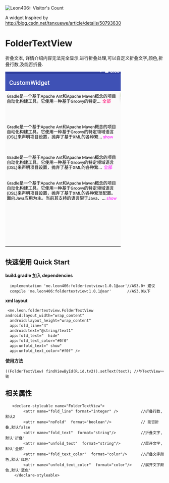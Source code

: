  <img width=0 height=0 src="https://profile-counter.glitch.me/Leon406/count.svg" alt="Leon406:: Visitor's Count" />


A widget Inspired by http://blog.csdn.net/tanxuewe/article/details/50793630

# FolderTextView
折叠文本, 详情介绍内容无法完全显示,进行折叠处理,可以自定义折叠文字,颜色,折叠行数,及能否折叠.

![截图](./demo.png)

## 快速使用 Quick Start

**build.gradle 加入 dependencies**

      implementation 'me.leon406:foldertextview:1.0.1@aar'//AS3.0+ 建议
      compile 'me.leon406:foldertextview:1.0.1@aar'       //AS3.0以下
**xml layout**

```
 <me.leon.foldertextview.FolderTextView android:layout_width="wrap_content"
  android:layout_height="wrap_content"
  app:fold_line="4"
  android:text="@string/text1"
  app:fold_text="  hide"
  app:fold_text_color="#0f0"
  app:unfold_text=" show"
  app:unfold_text_color="#f0f" />
```
**使用方法**

```
((FolderTextView) findViewById(R.id.tv2)).setText(text); //与TextView一致 
```



## 相关属性

       <declare-styleable name="FolderTextView">
            <attr name="fold_line" format="integer" />   		//折叠行数,默认2
            <attr name="noFold"  format="boolean"/>     		// 能否折叠,默认false
            <attr name="fold_text"  format="string"/>    		//折叠文字,默认'折叠'
            <attr name="unfold_text"  format="string"/>    	 	//展开文字,默认'全部'
            <attr name="fold_text_color"  format="color"/> 		//折叠文字颜色,默认'红色'
            <attr name="unfold_text_color"  format="color"/>	//展开文字颜色,默认'蓝色'
        </declare-styleable>
### 
